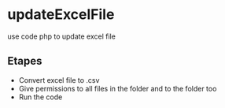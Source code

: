 # updateExcelFile
use code php to update excel file

## Etapes

  - Convert excel file to .csv
  - Give permissions to all files in the folder and to the folder too
  - Run the code
